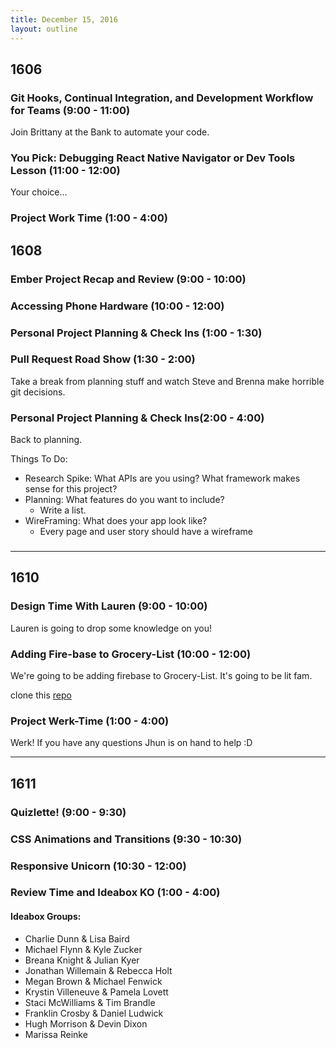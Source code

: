 ```yaml
---
title: December 15, 2016
layout: outline
---
```


## 1606

### Git Hooks, Continual Integration, and Development Workflow for Teams (9:00 - 11:00)
Join Brittany at the Bank to automate your code.

### You Pick: Debugging React Native Navigator or Dev Tools Lesson (11:00 - 12:00)
Your choice...

### Project Work Time (1:00 - 4:00)

## 1608

### Ember Project Recap and Review (9:00 - 10:00)

### Accessing Phone Hardware (10:00 - 12:00)

### Personal Project Planning & Check Ins (1:00 - 1:30)

### Pull Request Road Show (1:30 - 2:00)
Take a break from planning stuff and watch Steve and Brenna make horrible git decisions.

### Personal Project Planning & Check Ins(2:00 - 4:00)
Back to planning.  

Things To Do:  
  - Research Spike: What APIs are you using? What framework makes sense for this project?  
  - Planning: What features do you want to include?  
    - Write a list.  
  - WireFraming: What does your app look like?  
    - Every page and user story should have a wireframe  

###
***

## 1610

### Design Time With Lauren (9:00 - 10:00)

Lauren is going to drop some knowledge on you!

### Adding Fire-base to Grocery-List (10:00 - 12:00)

We're going to be adding firebase to Grocery-List.
It's going to be lit fam.

clone this [repo](https://github.com/joshuajhun/grocery-list)
### Project Werk-Time (1:00 - 4:00)

Werk!
If you have any questions Jhun is on hand to help :D

***

## 1611

### Quizlette! (9:00 - 9:30)

### CSS Animations and Transitions (9:30 - 10:30)

### Responsive Unicorn (10:30 - 12:00)

### Review Time and Ideabox KO (1:00 - 4:00)

#### Ideabox Groups:

  * Charlie Dunn & Lisa Baird
  * Michael Flynn & Kyle Zucker
  * Breana Knight & Julian Kyer
  * Jonathan Willemain & Rebecca Holt
  * Megan Brown & Michael Fenwick
  * Krystin Villeneuve & Pamela Lovett
  * Staci McWilliams & Tim Brandle
  * Franklin Crosby & Daniel Ludwick
  * Hugh Morrison & Devin Dixon
  * Marissa Reinke
